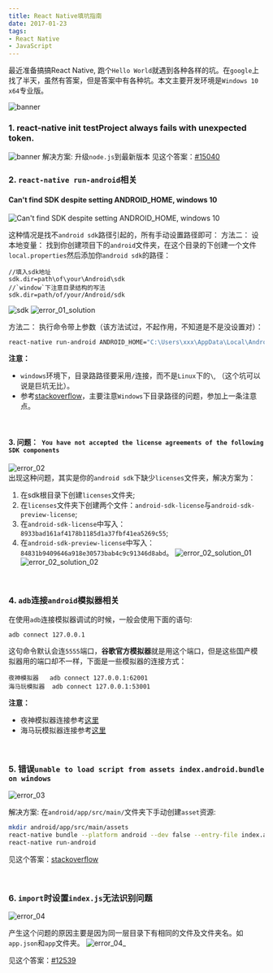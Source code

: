 ```yaml
---
title: React Native填坑指南
date: 2017-01-23 
tags:
- React Native
- JavaScript
---
```

最近准备搞搞React Native, 跑个`Hello World`就遇到各种各样的坑。在`google`上找了半天，虽然有答案，但是答案中有各种坑。本文主要开发环境是`Windows 10 x64`专业版。
<!--more  -->
![banner](./20170123/reactive-nativingitup.png)

### 1. react-native init testProject always fails with unexpected token.
![banner](./20170123/error_0.png)
解决方案: 升级`node.js`到最新版本
见这个答案：[#15040](https://github.com/facebook/react-native/issues/15040)
<br />
### 2. `react-native run-android`相关

#### Can't find SDK despite setting ANDROID_HOME, windows 10 
![Can't find SDK despite setting ANDROID_HOME, windows 10 ](./20170123/error_01.png)

这种情况是找不`android sdk`路径引起的，所有手动设置路径即可：
方法二： 设本地变量：
找到你创建项目下的`android`文件夹，在这个目录的下创建一个文件`local.properties`然后添加你`android sdk`的路径：
```
//填入sdk地址
sdk.dir=path\of\your\Android\sdk
//`window`下注意目录结构的写法
sdk.dir=path/of/your/Android/sdk
```
![sdk](./20170123/sdk.png)
![error_01_solution](./20170123/error_01_solution.png)

方法二： 执行命令带上参数（该方法试过，不起作用，不知道是不是没设置对）：

```bash
react-native run-android ANDROID_HOME="C:\Users\xxx\AppData\Local\Android\sdk" 
```

**注意：**
- `windows`环境下，目录路路径要采用`/`连接，而不是`Linux`下的`\`, （这个坑可以说是巨坑无比）。
- 参考[stackoverflow](https://stackoverflow.com/questions/32634352/react-native-android-build-failed-sdk-location-not-found)，主要注意`Windows`下目录路径的问题，参加上一条注意点。

<br />

#### 3. 问题：` You have not accepted the license agreements of the following SDK components`
![error_02](./20170123/error_02.png)
<br />
出现这种问题，其实是你的`android sdk`下缺少`licenses`文件夹，解决方案为：
1. 在sdk根目录下创建`licenses`文件夹;
2. 在`licenses`文件夹下创建两个文件：`android-sdk-license`与`android-sdk-preview-license`;
3. 在`android-sdk-license`中写入：`8933bad161af4178b1185d1a37fbf41ea5269c55`;
4. 在`android-sdk-preview-license`中写入：`84831b9409646a918e30573bab4c9c91346d8abd`。
![error_02_solution_01](./20170123/error_02_solution_01.png)
![error_02_solution_02](./20170123/error_02_solution_02.png)
<br />

### 4. `adb`连接`android`模拟器相关
在使用`adb`连接模拟器调试的时候，一般会使用下面的语句:
```
adb connect 127.0.0.1
```
这句命令默认会连`5555`端口，**谷歌官方模拟器**就是用这个端口，但是这些国产模拟器用的端口却不一样，下面是一些模拟器的连接方式：

```
夜神模拟器   adb connect 127.0.0.1:62001
海马玩模拟器  adb connect 127.0.0.1:53001
```
**注意：**
- 夜神模拟器连接参考[这里](http://shadow000902.space/2016/03/21/adb%E8%BF%9E%E6%8E%A5%E5%A4%9C%E7%A5%9E%E6%A8%A1%E6%8B%9F%E5%99%A8/)
- 海马玩模拟器连接参考[这里](http://www.ieclipse.cn/2016/09/19/other/haimawan-adb/index.html)

<br />

### 5. 错误`unable to load script from assets index.android.bundle on windows`
![error_03](./20170123/error_03.png)

解决方案: 在`android/app/src/main/`文件夹下手动创建`asset`资源:

```bash
mkdir android/app/src/main/assets
react-native bundle --platform android --dev false --entry-file index.android.js --bundle-output android/app/src/main/assets/index.android.bundle --assets-dest android/app/src/main/res
react-native run-android
```
见这个答案：[stackoverflow](https://stackoverflow.com/questions/44446523/unable-to-load-script-from-assets-index-android-bundle-on-windows)

<br />

### 6. `import`时设置`index.js`无法识别问题
![error_04](./20170123/error_04.png)

产生这个问题的原因主要是因为同一层目录下有相同的文件及文件夹名。如`app.json`和`app`文件夹。
![error_04_](./20170123/error_04_solution.png)

见这个答案：[#12539](https://github.com/facebook/react-native/issues/12539)